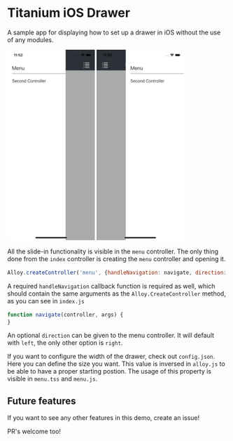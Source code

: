 # Titanium iOS Drawer
A sample app for displaying how to set up a drawer in iOS without the use of any modules. 

<img src="https://raw.githubusercontent.com/Topener/titanium_ios_drawer/master/screenshots/menu_left.png" alt="drawing" width="200"/> <img src="https://raw.githubusercontent.com/Topener/titanium_ios_drawer/master/screenshots/menu_right.png" alt="drawing" width="200"/>

All the slide-in functionality is visible in the `menu` controller. The only thing done from the `index` controller is creating the `menu` controller and opening it. 

```js
Alloy.createController('menu', {handleNavigation: navigate, direction: 'right'}).getView().open();
```

A required `handleNavigation` callback function is required as well, which should contain the same arguments as the `Alloy.CreateController` method, as you can see in `index.js` 

```js
function navigate(controller, args) {
}
```

An optional `direction` can be given to the menu controller. It will default with `left`, the only other option is `right`. 

If you want to configure the width of the drawer, check out `config.json`. Here you can define the size you want. This value is inversed in `alloy.js` to be able to have a proper starting postion. The usage of this property is visible in `menu.tss` and `menu.js`.

## Future features
If you want to see any other features in this demo, create an issue! 

PR's welcome too!
